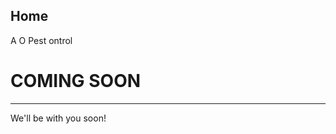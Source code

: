 <script src="js/jsScript.js"></script>
<head>
<link href="/css/bootstrap.min.css" rel="stylesheet">
		<link href="/style.css" rel="stylesheet" type="text/css"> 
		<script src="/js/jquery.min.js"></script>
		<script src="/js/bootstrap.min.js"></script>
		<link rel="stylesheet" type="text/css" href="/css/dataTables.bootstrap.min.css">
		<link rel="stylesheet" type="text/css" href="/css/datepicker.css">
		<script type="text/javascript" language="javascript" src="/js/jquery.dataTables.min.js"></script>
		<script type="text/javascript" language="javascript" src="/js/dataTables.bootstrap.min.js">	</script>
		<script type="text/javascript" language="javascript" src="/js/bootstrap-checkbox.min.js"></script>
		<script type="text/javascript" language="javascript" src="/js/bootstrap-datepicker.js"></script>
<h2>Home</h2>

<body>
<div class="col-md-8">

<div class="bgimg">
  <div class="topleft">
    <p>A O Pest ontrol</p>
  </div>
  <div class="middle">
    <h1>COMING SOON</h1>
    <hr>
  </div>
  <div class="bottomleft">
    <p>We'll be with you soon!</p>
  </div>
</div>
		
</div>
